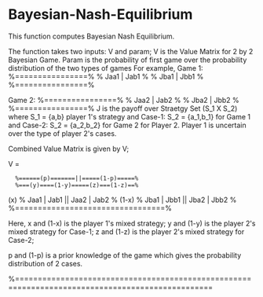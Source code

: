 # Bayesian-Nash-Equilibrium
This function computes Bayesian Nash Equilibrium.

The function takes two inputs: V and param;
V is the Value Matrix for 2 by 2 Bayesian Game.
Param is the probability of first game over the probability distribution of the two types of games
For example, 
Game 1:
      %================%
      %   Jaa1 | Jab1  %
      %   Jba1 | Jbb1  %
      %================%

Game 2:
      %================%
      %   Jaa2 | Jab2  %
      %   Jba2 | Jbb2  %
      %================%
J is the payoff over Straetgy Set (S_1 X S_2) 
where S_1 = {a,b} player 1's strategy and
Case-1: S_2 = {a_1,b_1} for Game 1 and 
Case-2: S_2 = {a_2,b_2} for Game 2 for Player 2.
Player 1 is uncertain over the type of player 2's cases.

Combined Value Matrix is given by V;

V = 

      %======(p)=======||=====(1-p)=====%
      %===(y)====(1-y)=====(z)===(1-z)==%
(x)   %   Jaa1 | Jab1  ||  Jaa2 | Jab2  %
(1-x) %   Jba1 | Jbb1  ||  Jba2 | Jbb2  %
      %=================================%

Here, 
x and (1-x) is the player 1's mixed strategy;
y and (1-y) is the player 2's mixed strategy for Case-1;
z and (1-z) is the player 2's mixed strategy for Case-2;

p and (1-p) is a prior knowledge of the game which gives the probability distribution of 2 cases.

%=================================================================================================
